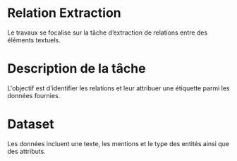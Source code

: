 # Relation Extraction
Le travaux se focalise sur la tâche d’extraction de relations entre des éléments textuels.

# Description de la tâche
L'objectif est d'identifier les relations et leur attribuer une étiquette parmi les données fournies.
# Dataset
Les données incluent une texte, les mentions et le type des entités ainsi que des attributs.
